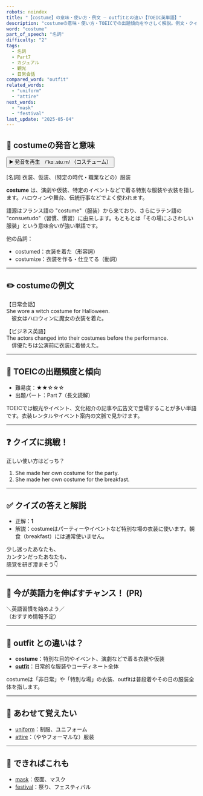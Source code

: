 ```yaml
---
robots: noindex
title: "【costume】の意味・使い方・例文 ― outfitとの違い【TOEIC英単語】"
description: "costumeの意味・使い方・TOEICでの出題傾向をやさしく解説。例文・クイズ付きでoutfitとの違いもわかりやすく学べます。"
word: "costume"
part_of_speech: "名詞"
difficulty: "2"
tags:
  - 名詞
  - Part7
  - カジュアル
  - 観光
  - 日常会話
compared_word: "outfit"
related_words:
  - "uniform"
  - "attire"
next_words:
  - "mask"
  - "festival"
last_update: "2025-05-04"
---
```


## 🔰 costumeの発音と意味

<button class="play-audio" onclick="playTTS('costume')">
  <span class="play-audio-main">
    ▶️ 発音を再生　/ˈkɑː.stuːm/
  </span>
  <span class="play-audio-sub">
    （コスチューム）
  </span>
</button>

[名詞] 衣装、仮装、（特定の時代・職業などの）服装

**costume** は、演劇や仮装、特定のイベントなどで着る特別な服装や衣装を指します。ハロウィンや舞台、伝統行事などでよく使われます。

語源はフランス語の "costume"（服装）から来ており、さらにラテン語の "consuetudo"（習慣、慣習）に由来します。もともとは「その場にふさわしい服装」という意味合いが強い単語です。

他の品詞：  
- costumed：衣装を着た（形容詞）
- costumize：衣装を作る・仕立てる（動詞）

---

## ✏️ costumeの例文

【日常会話】  
She wore a witch costume for Halloween.  
　彼女はハロウィンに魔女の衣装を着た。

【ビジネス英語】  
The actors changed into their costumes before the performance.  
　俳優たちは公演前に衣装に着替えた。

---

## 🎯 TOEICの出題頻度と傾向

- 難易度：★★☆☆☆
- 出題パート：Part 7（長文読解）

TOEICでは観光やイベント、文化紹介の記事や広告文で登場することが多い単語です。衣装レンタルやイベント案内の文脈で見かけます。

---

## ❓ クイズに挑戦！

正しい使い方はどっち？

1. She made her own costume for the party.  
2. She made her own costume for the breakfast.

---

## ✅ クイズの答えと解説

- 正解：**1**
- 解説：costumeはパーティーやイベントなど特別な場の衣装に使います。朝食（breakfast）には通常使いません。

少し迷ったあなたも、  
カンタンだったあなたも、  
感覚を研ぎ澄まそう👇️

---

## 🚀 今が英語力を伸ばすチャンス！ (PR)

<div class="info-center">
＼英語習慣を始めよう／<br>  
（おすすめ情報予定）
</div>

---

## 🤔  outfit との違いは？

- **costume**：特別な目的やイベント、演劇などで着る衣装や仮装
- **[outfit](/outfit)**：日常的な服装やコーディネート全体

costumeは「非日常」や「特別な場」の衣装、outfitは普段着やその日の服装全体を指します。

---

## 🧩 あわせて覚えたい

- [uniform](/uniform)：制服、ユニフォーム
- [attire](/attire)：（ややフォーマルな）服装

---

## 📖 できればこれも

- [mask](/mask)：仮面、マスク
- [festival](/festival)：祭り、フェスティバル

<!-- cvid: aid39_bid13 -->
